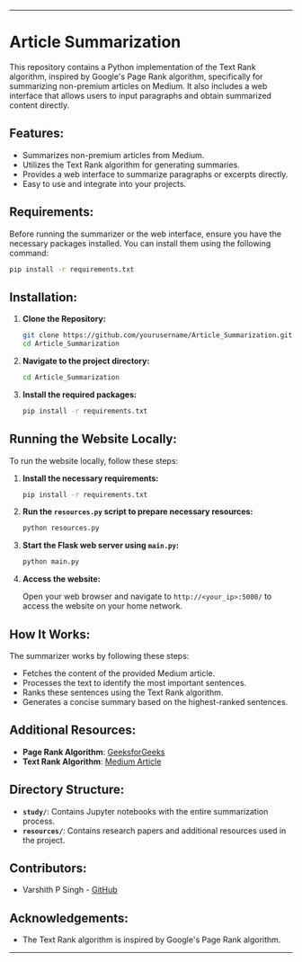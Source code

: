 
---

# Article Summarization

This repository contains a Python implementation of the Text Rank algorithm, inspired by Google's Page Rank algorithm, specifically for summarizing non-premium articles on Medium. It also includes a web interface that allows users to input paragraphs and obtain summarized content directly.

## Features:

- Summarizes non-premium articles from Medium.
- Utilizes the Text Rank algorithm for generating summaries.
- Provides a web interface to summarize paragraphs or excerpts directly.
- Easy to use and integrate into your projects.

## Requirements:

Before running the summarizer or the web interface, ensure you have the necessary packages installed. You can install them using the following command:

```bash
pip install -r requirements.txt
```

## Installation:

1. **Clone the Repository:**

   ```bash
   git clone https://github.com/yourusername/Article_Summarization.git
   cd Article_Summarization
   ```

2. **Navigate to the project directory:**

   ```bash
   cd Article_Summarization
   ```

3. **Install the required packages:**

   ```bash
   pip install -r requirements.txt
   ```

## Running the Website Locally:

To run the website locally, follow these steps:

1. **Install the necessary requirements:**

   ```bash
   pip install -r requirements.txt
   ```

2. **Run the `resources.py` script to prepare necessary resources:**

   ```bash
   python resources.py
   ```

3. **Start the Flask web server using `main.py`:**

   ```bash
   python main.py
   ```

4. **Access the website:**

   Open your web browser and navigate to `http://<your_ip>:5000/` to access the website on your home network.

## How It Works:

The summarizer works by following these steps:
  - Fetches the content of the provided Medium article.
  - Processes the text to identify the most important sentences.
  - Ranks these sentences using the Text Rank algorithm.
  - Generates a concise summary based on the highest-ranked sentences.

## Additional Resources:

- **Page Rank Algorithm**: [GeeksforGeeks](https://www.geeksforgeeks.org/page-rank-algorithm-implementation/)  
- **Text Rank Algorithm**: [Medium Article](https://ankitnitjsr13.medium.com/text-rank-algorithm-a8c2cc58ea9c)  

## Directory Structure:

- **`study/`**: Contains Jupyter notebooks with the entire summarization process.
- **`resources/`**: Contains research papers and additional resources used in the project.

## Contributors:

- Varshith P Singh - [GitHub](https://github.com/Varshith1510)

## Acknowledgements:

- The Text Rank algorithm is inspired by Google's Page Rank algorithm.

---

